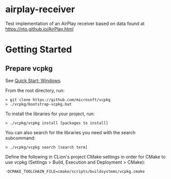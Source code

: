 # airplay-receiver
Test implementation of an AirPlay receiver based on data found at https://nto.github.io/AirPlay.html

# Getting Started
## Prepare vcpkg
See [Quick Start: Windows](https://github.com/microsoft/vcpkg#quick-start-windows).

From the root directory, run:
````shell
> git clone https://github.com/microsoft/vcpkg
> ./vcpkg/bootstrap-vcpkg.bat
````

To install the libraries for your project, run:
````shell
> ./vcpkg/vcpkg install [packages to install]
````

You can also search for the libraries you need with the search subcommand:
````shell
> ./vcpkg/vcpkg search [search term]
````

Define the following in CLion's project CMake settings in order for CMake to use vcpkg 
(Settings > Build, Execution and Deployment > CMake):
````
-DCMAKE_TOOLCHAIN_FILE=cmake/scripts/buildsystems/vcpkg.cmake
````
